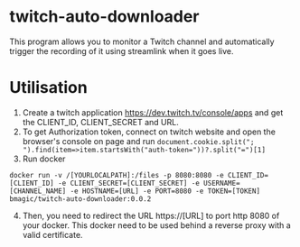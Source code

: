 # twitch-auto-downloader
This program allows you to monitor a Twitch channel and automatically trigger the recording of it using streamlink when it goes live.

# Utilisation 
 1. Create a twitch application https://dev.twitch.tv/console/apps and get the CLIENT_ID, CLIENT_SECRET and URL. 
 2. To get Authorization token, connect on twitch website and open the browser's console on page and run `document.cookie.split("; ").find(item=>item.startsWith("auth-token="))?.split("=")[1]`
 3. Run docker 
```
docker run -v /[YOURLOCALPATH]:/files -p 8080:8080 -e CLIENT_ID=[CLIENT_ID] -e CLIENT_SECRET=[CLIENT_SECRET] -e USERNAME=[CHANNEL_NAME] -e HOSTNAME=[URL] -e PORT=8080 -e TOKEN=[TOKEN] bmagic/twitch-auto-downloader:0.0.2
```
 4. Then, you need to redirect the URL https://[URL] to port http 8080 of your docker. This docker need to be used behind a reverse proxy with a valid certificate.